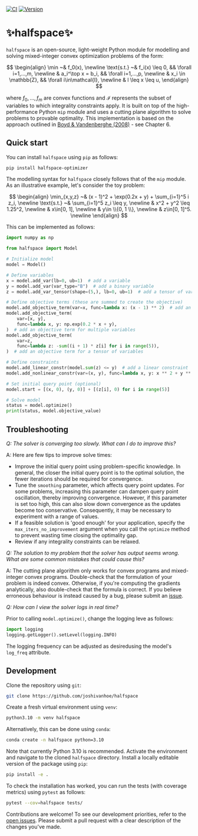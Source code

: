 [![CI](https://github.com/joshivanhoe/halfspace/actions/workflows/ci.yml/badge.svg?branch=main)](https://github.com/Nixtla/statsforecast/actions/workflows/ci.yaml)
[![Version](https://img.shields.io/pypi/v/halfspace-optimizer?color=blue)](https://pypi.org/project/halfspace-optimizer/)


# ✨halfspace✨

`halfspace` is an open-source, light-weight Python module for modelling and solving mixed-integer convex optimization problems of the form:

$$
\begin{align}
\min ~& f_0(x), \newline
\text{s.t.} ~& f_i(x) \leq 0, && \forall i=1,...,m, \newline
& a_i^\top x = b_i,  && \forall i=1,...,p, \newline
& x_i \in \mathbb{Z}, && \forall i\in\mathcal{I}, \newline
& l \leq x \leq u,
\end{align}
$$

where $f_0,...,f_m$ are convex functions and $\mathcal{I}$ represents the subset of variables to which integrality constraints apply.
It is built on top of the high-performance Python `mip` module and uses a cutting plane algorithm to solve problems to provable optimality.
This implementation is based on the approach outlined in [Boyd & Vandenberghe (2008)](https://see.stanford.edu/materials/lsocoee364b/05-localization_methods_notes.pdf) - see Chapter 6.


## Quick start

You can install `halfspace` using `pip` as follows:

```bash
pip install halfspace-optimizer
```

The modelling syntax for `halfspace` closely follows that of the `mip` module. As an illustrative example, let's consider the toy problem:

$$
\begin{align}
\min_{x,y,z} ~& (x - 1)^2 + \exp(0.2x + y) + \sum_{i=1}^5 i z_i, \newline
\text{s.t.}  ~& \sum_{i=1}^5 z_i \leq y, \newline
& x^2 + y^2 \leq 1.25^2, \newline
& x\in[0, 1], \newline
& y\in \\{0, 1 \\}, \newline
& z\in[0, 1]^5. \newline
\end{align}
$$

This can be implemented as follows:

```python
import numpy as np

from halfspace import Model

# Initialize model
model = Model()

# Define variables
x = model.add_var(lb=0, ub=1)  # add a variable
y = model.add_var(var_type="B")  # add a binary variable
z = model.add_var_tensor(shape=(5,), lb=0, ub=1)  # add a tensor of variables

# Define objective terms (these are summed to create the objective)
model.add_objective_term(var=x, func=lambda x: (x - 1) ** 2)  # add an objective term for one variable
model.add_objective_term(
    var=[x, y],
    func=lambda x, y: np.exp(0.2 * x + y),
)  # add an objective term for multiple variables
model.add_objective_term(
    var=z,
    func=lambda z: -sum((i + 1) * z[i] for i in range(5)),
)  # add an objective term for a tensor of variables

# Define constraints
model.add_linear_constr(model.sum(z) <= y)  # add a linear constraint
model.add_nonlinear_constr(var=(x, y), func=lambda x, y: x ** 2 + y ** 2 - 1.25 ** 2)  # add a nonlinear constraint

# Set initial query point (optional)
model.start = [(x, 0), (y, 0)] + [(z[i], 0) for i in range(5)]

# Solve model
status = model.optimize()
print(status, model.objective_value)
```

## Troubleshooting

*Q: The solver is converging too slowly. What can I do to improve this?*

A: Here are few tips to improve solve times:
- Improve the initial query point using problem-specific knowledge. In general, the closer the initial query point is to the optimal solution, the fewer iterations should be required for convergence.
- Tune the `smoothing` parameter, which affects query point updates. For some problems, increasing this parameter can dampen query point oscillation, thereby improving convergence. However, if this parameter is set too high, this can also slow down convergence as the updates become too conservative. Consequently, it may be necessary to experiment with a range of values.
- If a feasible solution is 'good enough' for your application, specify the `max_iters_no_improvement` argument when you call the `optimize` method to prevent wasting time closing the optimality gap.
- Review if any integrality constraints can be relaxed.


*Q: The solution to my problem that the solver has output seems wrong. What are some common mistakes that could cause this?*

A: The cutting plane algorithm only works for convex programs and mixed-integer convex programs. Double-check that the formulation of your problem is indeed convex.
Otherwise, if you're computing the gradients analytically, also double-check that the formula is correct. If you believe erroneous behaviour is instead caused by a bug, please submit an [issue](https://github.com/joshivanhoe/halfspace/issues/new).

*Q: How can I view the solver logs in real time?*

Prior to calling `model.optimize()`, change the logging leve as follows:

```python
import logging
logging.getLogger().setLevel(logging.INFO)
```

The logging frequency can be adjusted as desiredusing the model's `log_freq` attribute.

## Development

Clone the repository using `git`:

```bash
git clone https://github.com/joshivanhoe/halfspace
````

Create a fresh virtual environment using `venv`:

```bash
python3.10 -m venv halfspace
```

Alternatively, this can be done using `conda`:

```bash
conda create -n halfspace python=3.10
```

Note that currently Python 3.10 is recommended.
Activate the environment and navigate to the cloned `halfspace` directory. Install a locally editable version of the package using `pip`:

```bash
pip install -e .
```

To check the installation has worked, you can run the tests (with coverage metrics) using `pytest` as follows:

```bash
pytest --cov=halfspace tests/
```

Contributions are welcome! To see our development priorities, refer to the [open issues](https://github.com/joshivanhoe/halfspace/issues).
Please submit a pull request with a clear description of the changes you've made.
